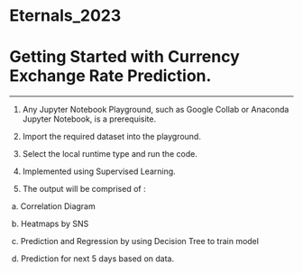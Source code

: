 # Eternals_2023

# Getting Started with Currency Exchange Rate Prediction.

---

1. Any Jupyter Notebook Playground, such as Google Collab or Anaconda Jupyter Notebook, is a prerequisite.

2. Import the required dataset into the playground.

3. Select the local runtime type and run the code.

4. Implemented using Supervised Learning.

5. The output will be comprised of :

  &nbsp;a. Correlation Diagram

 &nbsp;b. Heatmaps by SNS

  &nbsp;c. Prediction and Regression by using Decision Tree to train model

  &nbsp;d. Prediction for next 5 days based on data.
